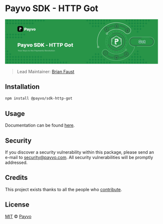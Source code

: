 # Payvo SDK - HTTP Got

<p align="center">
    <img src="./banner.png" />
</p>

> Lead Maintainer: [Brian Faust](https://github.com/faustbrian)

## Installation

```bash
npm install @payvo/sdk-http-got
```

## Usage

Documentation can be found [here](https://ark.dev/docs/payvo-sdk/http/got).

## Security

If you discover a security vulnerability within this package, please send an e-mail to security@payvo.com. All security vulnerabilities will be promptly addressed.

## Credits

This project exists thanks to all the people who [contribute](../../contributors).

## License

[MIT](LICENSE) © [Payvo](https://payvo.com)

